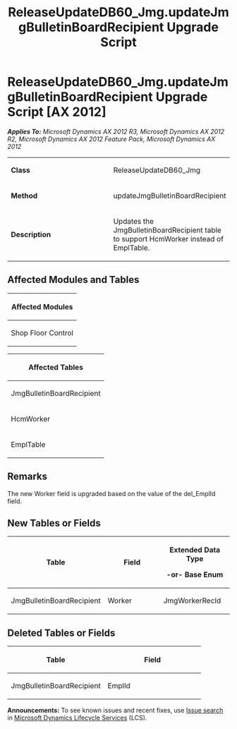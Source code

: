 ﻿---
title: ReleaseUpdateDB60_Jmg.updateJmgBulletinBoardRecipient Upgrade Script
TOCTitle: ReleaseUpdateDB60_Jmg.updateJmgBulletinBoardRecipient Upgrade Script
ms:assetid: 6d2b4f18-eae4-7b31-165c-887c40827f28
ms:mtpsurl: https://msdn.microsoft.com/en-us/library/JJ685701(v=AX.60)
ms:contentKeyID: 49708902
ms.date: 05/18/2015
mtps_version: v=AX.60
---

# ReleaseUpdateDB60\_Jmg.updateJmgBulletinBoardRecipient Upgrade Script [AX 2012]


_**Applies To:** Microsoft Dynamics AX 2012 R3, Microsoft Dynamics AX 2012 R2, Microsoft Dynamics AX 2012 Feature Pack, Microsoft Dynamics AX 2012_

<table>
<colgroup>
<col style="width: 50%" />
<col style="width: 50%" />
</colgroup>
<tbody>
<tr class="odd">
<td><p><strong>Class</strong></p></td>
<td><p>ReleaseUpdateDB60_Jmg</p></td>
</tr>
<tr class="even">
<td><p><strong>Method</strong></p></td>
<td><p>updateJmgBulletinBoardRecipient</p></td>
</tr>
<tr class="odd">
<td><p><strong>Description</strong></p></td>
<td><p>Updates the JmgBulletinBoardRecipient table to support HcmWorker instead of EmplTable.</p></td>
</tr>
</tbody>
</table>


## Affected Modules and Tables

<table>
<colgroup>
<col style="width: 100%" />
</colgroup>
<thead>
<tr class="header">
<th><p>Affected Modules</p></th>
</tr>
</thead>
<tbody>
<tr class="odd">
<td><p>Shop Floor Control</p></td>
</tr>
</tbody>
</table>


<table>
<colgroup>
<col style="width: 100%" />
</colgroup>
<thead>
<tr class="header">
<th><p>Affected Tables</p></th>
</tr>
</thead>
<tbody>
<tr class="odd">
<td><p>JmgBulletinBoardRecipient</p></td>
</tr>
<tr class="even">
<td><p>HcmWorker</p></td>
</tr>
<tr class="odd">
<td><p>EmplTable</p></td>
</tr>
</tbody>
</table>


## Remarks

The new Worker field is upgraded based on the value of the del\_EmplId field.

## New Tables or Fields

<table>
<colgroup>
<col style="width: 33%" />
<col style="width: 33%" />
<col style="width: 33%" />
</colgroup>
<thead>
<tr class="header">
<th><p>Table</p></th>
<th><p>Field</p></th>
<th><p>Extended Data Type</p>
<p>-or- Base Enum</p></th>
</tr>
</thead>
<tbody>
<tr class="odd">
<td><p>JmgBulletinBoardRecipient</p></td>
<td><p>Worker</p></td>
<td><p>JmgWorkerRecId</p></td>
</tr>
</tbody>
</table>


## Deleted Tables or Fields

<table>
<colgroup>
<col style="width: 50%" />
<col style="width: 50%" />
</colgroup>
<thead>
<tr class="header">
<th><p>Table</p></th>
<th><p>Field</p></th>
</tr>
</thead>
<tbody>
<tr class="odd">
<td><p>JmgBulletinBoardRecipient</p></td>
<td><p>EmplId</p></td>
</tr>
</tbody>
</table>

  
**Announcements:** To see known issues and recent fixes, use [Issue search](http://go.microsoft.com/fwlink/?linkid=389258) in [Microsoft Dynamics Lifecycle Services](http://go.microsoft.com/fwlink/?linkid=306505) (LCS).


